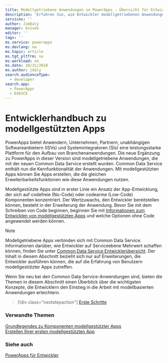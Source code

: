 ```yaml
---
title: Modellgetriebene Anwendungen in PowerApps - Übersicht für Entwickler | Microsoft Docs
description: 'Erfahren Sie, wie Entwickler modellgetriebenen Anwendungen einen Mehrwert verleihen können; Tutorial; Einführung für Model-Apps-Entwickler in PowerApps.'
services: ''
author: JimDaly
manager: kvivek
editor: ''
tags: ''
ms.service: powerapps
ms.devlang: na
ms.topic: article
ms.tgt_pltfrm: na
ms.workload: na
ms.date: 10/31/2018
ms.author: jdaly
search.audienceType:
  - developer
search.app:
  - PowerApps
  - D365CE
---
```


# <a name="model-driven-apps-developer-guide"></a>Entwicklerhandbuch zu modellgestützten Apps

PowerApps bietet Anwendern, Unternehmen, Partnern, unabhängigen Softwareanbietern (ISVs) und Systemintegratoren (SIs) eine leistungsstarke Plattform für den Aufbau von Branchenanwendungen. Die neue Ergänzung zu PowerApps in dieser Version sind modellgetriebene Anwendungen, die mit der neuen Common Data Service erstellt wurden. Common Data Service enthält nun die Kernfunktionalität der Anwendungen. Mit modellgestützten Apps können Sie Apps erstellen, die die gleichen Erweiterbarkeitsfunktionen wie diese Anwendungen nutzen.

Modellgestützte Apps sind in erster Linie ein Ansatz der App-Entwicklung, der sich auf codefreie (No-Code) oder codearme (Low-Code) Komponenten konzentriert. Der Wertzuwachs, den Entwickler bereitstellen können, besteht in der Erweiterung der Anwendung. Bevor Sie mit dem Schreiben von Code beginnen, beginnen Sie mit [Informationen zum Entwicklen von modellgestützten Apps](/powerapps/maker/model-driven-apps/model-driven-app-components) und welche Optionen ohne Code angewendet werden können.

> [!NOTE]
> Modellgetriebene Apps verbinden sich mit Common Data Service. Informationen darüber, wie Entwickler auf Serviceebene Mehrwert schaffen können, finden Sie unter [Common Data Service Entwicklerübersicht](../common-data-service/overview.md).
> Der Inhalt in diesem Abschnitt bezieht sich nur auf Erweiterungen, die Entwickler ausführen können, die auf die Erfahrung von Benutzern modellgestützter Apps zutreffen. 

Wenn Sie neu bei den Common Data Service-Anwendungen sind, bieten die Themen in diesem Abschnitt einen Überblick über die wichtigsten Konzepte, die Entwicklern den Einstieg in die Arbeit mit modellbasierten Anwendungen erleichtern. 

> [!div class="nextstepaction"]
> [Erste Schritte](supported-customizations.md)

### <a name="related-topics"></a>Verwandte Themen

[Grundlegendes zu Komponenten modellgestützter Apps](/powerapps/maker/model-driven-apps/model-driven-app-components)<br/>
[Erstellen Ihrer ersten modellgestützten App](/powerapps/maker/model-driven-apps/build-first-model-driven-app)

### <a name="see-also"></a>Siehe auch

[PowerApps für Entwickler](/powerapps/#pivot=home&panel=developer)

